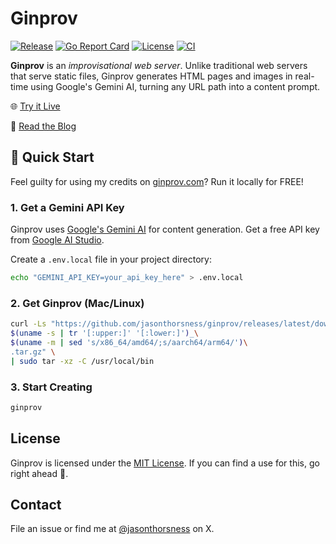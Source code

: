 # Ginprov

[![Release](https://img.shields.io/github/v/release/jasonthorsness/ginprov?label=release&style=flat-square)](https://github.com/jasonthorsness/ginprov/releases)
[![Go Report Card](https://goreportcard.com/badge/github.com/jasonthorsness/ginprov)](https://goreportcard.com/report/github.com/jasonthorsness/ginprov)
[![License](https://img.shields.io/github/license/jasonthorsness/ginprov?style=flat-square)](https://github.com/jasonthorsness/ginprov/blob/main/LICENSE)
[![CI](https://github.com/jasonthorsness/ginprov/actions/workflows/ci.yml/badge.svg)](https://github.com/jasonthorsness/ginprov/actions)

**Ginprov** is an _improvisational web server_. Unlike traditional web servers that serve static
files, Ginprov generates HTML pages and images in real-time using Google's Gemini AI, turning any
URL path into a content prompt.

🌐 [Try it Live](https://ginprov.com)

📖 [Read the Blog](https://www.jasonthorsness.com/28)

## 🚀 Quick Start

Feel guilty for using my credits on [ginprov.com](https://ginprov.com)? Run it locally for FREE!

### 1. Get a Gemini API Key

Ginprov uses
[Google's Gemini AI](https://developers.googleblog.com/en/experiment-with-gemini-20-flash-native-image-generation/)
for content generation. Get a free API key from [Google AI Studio](https://aistudio.google.com/).

Create a `.env.local` file in your project directory:

```bash
echo "GEMINI_API_KEY=your_api_key_here" > .env.local
```

### 2. Get Ginprov (Mac/Linux)

```bash
curl -Ls "https://github.com/jasonthorsness/ginprov/releases/latest/download/ginprov_0.1.0_\
$(uname -s | tr '[:upper:]' '[:lower:]')_\
$(uname -m | sed 's/x86_64/amd64/;s/aarch64/arm64/')\
.tar.gz" \
| sudo tar -xz -C /usr/local/bin
```

### 3. Start Creating

```bash
ginprov
```

## License

Ginprov is licensed under the [MIT License](./LICENSE). If you can find a use for this, go right
ahead 🤣.

## Contact

File an issue or find me at [@jasonthorsness](https://x.com/jasonthorsness) on X.
